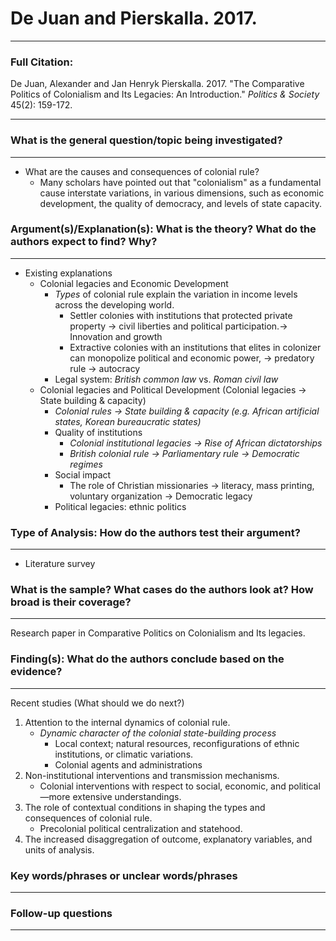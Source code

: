 # De Juan and Pierskalla. 2017.

---

### Full Citation:

De Juan, Alexander and Jan Henryk Pierskalla. 2017. "The Comparative Politics of Colonialism and Its Legacies: An Introduction." *Politics & Society* 45(2): 159-172.

---

### What is the general question/topic being investigated?

---

- What are the causes and consequences of colonial rule?
    - Many scholars have pointed out that "colonialism" as a fundamental cause interstate variations, in various dimensions, such as economic development, the quality of democracy, and levels of state capacity.

### Argument(s)/Explanation(s): What is the theory? What do the authors expect to find? Why?

---

- Existing explanations
    - Colonial legacies and Economic Development
        - *Types* of colonial rule explain the variation in income levels across the developing world.
            - Settler colonies with institutions that protected private property → civil liberties and political participation.→ Innovation and growth
            - Extractive colonies with an institutions that elites in colonizer can monopolize political and economic power, → predatory rule → autocracy
        - Legal system: *British common law* vs. *Roman civil law*
    - Colonial legacies and Political Development (Colonial legacies → State building & capacity)
        - *Colonial rules → State building & capacity (e.g. African artificial states, Korean bureaucratic states)*
        - Quality of institutions
            - *Colonial institutional legacies → Rise of African dictatorships*
            - *British colonial rule → Parliamentary rule → Democratic regimes*
        - Social impact
            - The role of Christian missionaries → literacy, mass printing, voluntary organization → Democratic legacy
        - Political legacies: ethnic politics

### Type of Analysis: How do the authors test their argument?

---

- Literature survey

### What is the sample? What cases do the authors look at? How broad is their coverage?

---

Research paper in Comparative Politics on Colonialism and Its legacies.

### Finding(s): What do the authors conclude based on the evidence?

---

Recent studies (What should we do next?)

1. Attention to the internal dynamics of colonial rule.
    - *Dynamic character of the colonial state-building process*
        - Local context; natural resources, reconfigurations of ethnic institutions, or climatic variations.
        - Colonial agents and administrations
2. Non-institutional interventions and transmission mechanisms.
    - Colonial interventions with respect to social, economic, and political—more extensive understandings.
3. The role of contextual conditions in shaping the types and consequences of colonial rule.
    - Precolonial political centralization and statehood.
4. The increased disaggregation of outcome, explanatory variables, and units of analysis.

### Key words/phrases or unclear words/phrases

---

### Follow-up questions

---
